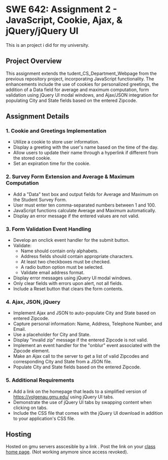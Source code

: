 # SWE 642: Assignment 2 - JavaScript, Cookie, Ajax, & jQuery/jQuery UI

This is an project i did for my university.

## Project Overview

This assignment extends the tudent_CS_Department_Webpage from the previous repository project, incorporating JavaScript functionality. The enhancements include the use of cookies for personalized greetings, the addition of a Data field for average and maximum computation, form validation using jQuery UI modal windows, and Ajax/JSON integration for populating City and State fields based on the entered Zipcode.

## Assignment Details

### 1. Cookie and Greetings Implementation

- Utilize a cookie to store user information.
- Display a greeting with the user's name based on the time of the day.
- Allow users to update their name through a hyperlink if different from the stored cookie.
- Set an expiration time for the cookie.

### 2. Survey Form Extension and Average & Maximum Computation

- Add a "Data" text box and output fields for Average and Maximum on the Student Survey Form.
- User must enter ten comma-separated numbers between 1 and 100.
- JavaScript functions calculate Average and Maximum automatically.
- Display an error message if the entered values are not valid.

### 3. Form Validation Event Handling

- Develop an onclick event handler for the submit button.
- Validate:
  - Name should contain only alphabets.
  - Address fields should contain appropriate characters.
  - At least two checkboxes must be checked.
  - A radio button option must be selected.
  - Validate email address format.
- Display error messages using jQuery UI modal windows.
- Only clear fields with errors upon alert, not all fields.
- Include a Reset button that clears the form contents.

### 4. Ajax, JSON, jQuery

- Implement Ajax and JSON to auto-populate City and State based on entered Zipcode.
- Capture personal information: Name, Address, Telephone Number, and Email.
- Use a placeholder for City and State.
- Display "invalid zip" message if the entered Zipcode is not valid.
- Implement an event handler for the "onblur" event associated with the Zipcode element.
- Make an Ajax call to the server to get a list of valid Zipcodes and corresponding City and State from a JSON file.
- Populate City and State fields based on the entered Zipcode.

### 5. Additional Requirements

- Add a link on the homepage that leads to a simplified version of https://volgenau.gmu.edu/ using jQuery UI tabs.
- Demonstrate the use of jQuery UI tabs by swapping content when clicking on tabs.
- Include the CSS file that comes with the jQuery UI download in addition to your application's CSS file.

## Hosting

Hosted on gmu servers asscesible by a link . Post the link on your [class home page](http://mason.gmu.edu/~your_username/). (Not working anymore since access revoked).

